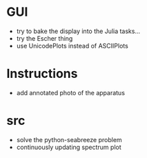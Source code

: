 # GUI
* try to bake the display into the Julia tasks...
* try the Escher thing
* use UnicodePlots instead of ASCIIPlots

# Instructions
* add annotated photo of the apparatus

# src
* solve the python-seabreeze problem
* continuously updating spectrum plot
